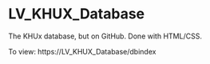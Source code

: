 # LV_KHUX_Database
The KHUx database, but on GitHub. Done with HTML/CSS.

To view: https://LV_KHUX_Database/dbindex
